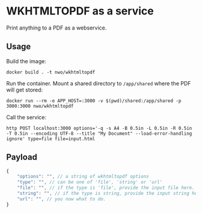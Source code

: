 # WKHTMLTOPDF as a service

Print anything to a PDF as a webservice.

## Usage

Build the image:

`docker build . -t nwo/wkhtmltopdf`

Run the container. Mount a shared directory to `/app/shared` where the PDF will get stored:

`docker run --rm -e APP_HOST=:3000 -v $(pwd)/shared:/app/shared -p 3000:3000 nwo/wkhtmltopdf`

Call the service:

`http POST localhost:3000 options='-q -s A4 -B 0.5in -L 0.5in -R 0.5in -T 0.5in --encoding UTF-8 --title "My Document" --load-error-handling ignore' type=file file=input.html`

## Payload

```js
{
    "options": "", // a string of wkhtmltopdf options
    "type": "", // can be one of 'file', 'string' or 'url'
    "file": "", // if the type is 'file', provide the input file here. it has to reside in /app/shared.
    "string": "", // if the type is string, provide the input string here.
    "url": "", // you now what to do.
}
```
